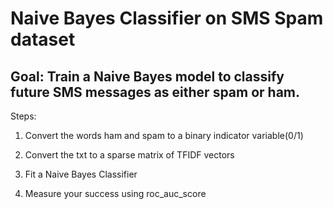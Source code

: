 # Naive Bayes Classifier on SMS Spam dataset
## Goal:  Train a Naive Bayes model to classify future SMS messages as either spam or ham.

Steps:

1.  Convert the words ham and spam to a binary indicator variable(0/1)

2.  Convert the txt to a sparse matrix of TFIDF vectors

3.  Fit a Naive Bayes Classifier

4.  Measure your success using roc_auc_score
